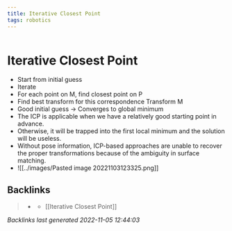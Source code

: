 ```yaml
---
title: Iterative Closest Point
tags: robotics 
---
```

```toc
```
# Iterative Closest Point
- Start from initial guess
- Iterate
- For each point on M, find closest point on P
- Find best transform for this correspondence Transform M
- Good initial guess -> Converges to global minimum
- The ICP is applicable when we have a relatively good starting point in advance.
- Otherwise, it will be trapped into the first local minimum and the solution will be useless.
- Without pose information, ICP-based approaches are unable to recover the proper transformations because of the ambiguity in surface matching.
- ![[../images/Pasted image 20221103123325.png]]

## Backlinks

> - [](journals/2022-11-03.md)
>   - [[Iterative Closest Point]]

_Backlinks last generated 2022-11-05 12:44:03_
